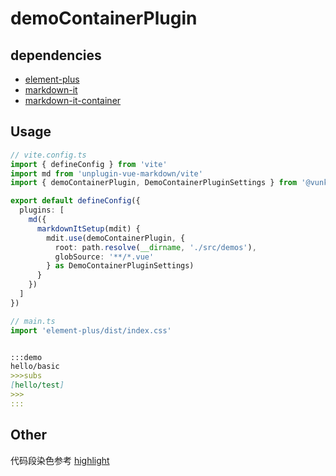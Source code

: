 # demoContainerPlugin


## dependencies

+ [element-plus](http://npmjs.com/package/element-plus)
+ [markdown-it](http://npmjs.com/package/markdown-it)
+ [markdown-it-container](http://npmjs.com/package/markdown-it-container)


## Usage

```ts
// vite.config.ts
import { defineConfig } from 'vite'
import md from 'unplugin-vue-markdown/vite'
import { demoContainerPlugin, DemoContainerPluginSettings } from '@vunk/shared/markdown/plugins'

export default defineConfig({
  plugins: [
    md({
      markdownItSetup(mdit) {
        mdit.use(demoContainerPlugin, {
          root: path.resolve(__dirname, './src/demos'),
          globSource: '**/*.vue'
        } as DemoContainerPluginSettings)
      }
    })
  ]
})

// main.ts
import 'element-plus/dist/index.css'
```

```md

:::demo
hello/basic
>>>subs
[hello/test]
>>>
:::

```

## Other

代码段染色参考 [highlight](../../shiki/highlight/+Page.md#usage)

